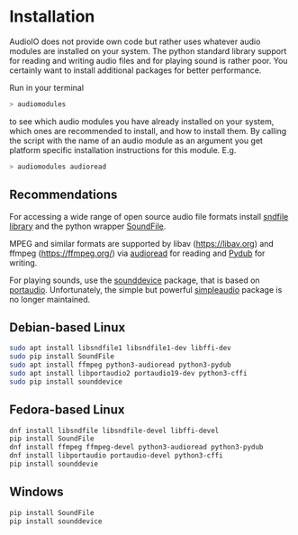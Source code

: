# Installation

AudioIO does not provide own code but rather uses whatever audio
modules are installed on your system. The python standard library
support for reading and writing audio files and for playing sound is
rather poor. You certainly want to install additional packages for
better performance.

Run in your terminal
```sh
> audiomodules
```
to see which audio modules you have already installed on your system,
which ones are recommended to install, and how to install them. By
calling the script with the name of an audio module as an argument you
get platform specific installation instructions for this module. E.g.
```sh
> audiomodules audioread
```

## Recommendations

For accessing a wide range of open source audio file formats install
[sndfile library](http://www.mega-nerd.com/libsndfile/) and the python
wrapper [SoundFile](http://pysoundfile.readthedocs.org).

MPEG and similar formats are supported by libav (https://libav.org)
and ffmpeg (https://ffmpeg.org/) via
[audioread](https://github.com/beetbox/audioread) for reading
and [Pydub](https://github.com/jiaaro/pydub) for writing.

For playing sounds, use the
[sounddevice](https://python-sounddevice.readthedocs.io) package, that
is based on [portaudio](http://www.portaudio.com).
Unfortunately, the simple but powerful
[simpleaudio](https://simpleaudio.readthedocs.io) package is no longer
maintained.

## Debian-based Linux

```sh
sudo apt install libsndfile1 libsndfile1-dev libffi-dev
sudo pip install SoundFile
sudo apt install ffmpeg python3-audioread python3-pydub
sudo apt install libportaudio2 portaudio19-dev python3-cffi
sudo pip install sounddevice
```

## Fedora-based Linux

```sh
dnf install libsndfile libsndfile-devel libffi-devel
pip install SoundFile
dnf install ffmpeg ffmpeg-devel python3-audioread python3-pydub
dnf install libportaudio portaudio-devel python3-cffi
pip install sounddevie
```

## Windows

```sh
pip install SoundFile
pip install sounddevice
```
